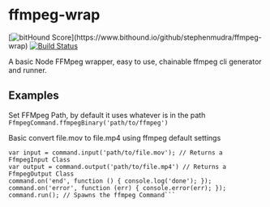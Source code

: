 # ffmpeg-wrap
[![bitHound Score](https://www.bithound.io/github/stephenmudra/ffmpeg-wrap/badges/score.svg?)](https://www.bithound.io/github/stephenmudra/ffmpeg-wrap) [![Build Status](https://travis-ci.org/stephenmudra/ffmpeg-wrap.svg)](https://travis-ci.org/stephenmudra/ffmpeg-wrap)

A basic Node FFMpeg wrapper, easy to use, chainable ffmpeg cli generator and runner.

## Examples
Set FFMpeg Path, by default it uses whatever is in the path
```FfmpegCommand.ffmpegBinary('path/to/ffmpeg')```

Basic convert file.mov to file.mp4 using ffmpeg default settings
```var command = new FfmpegCommand(); // Returns a FfmpegComand Class
var input = command.input('path/to/file.mov'); // Returns a FfmpegInput Class
var output = command.output('path/to/file.mp4') // Returns a FfmpegOutput Class
command.on('end', function () { console.log('done'); });
command.on('error', function (err) { console.error(err); });
command.run(); // Spawns the ffmpeg Command```


